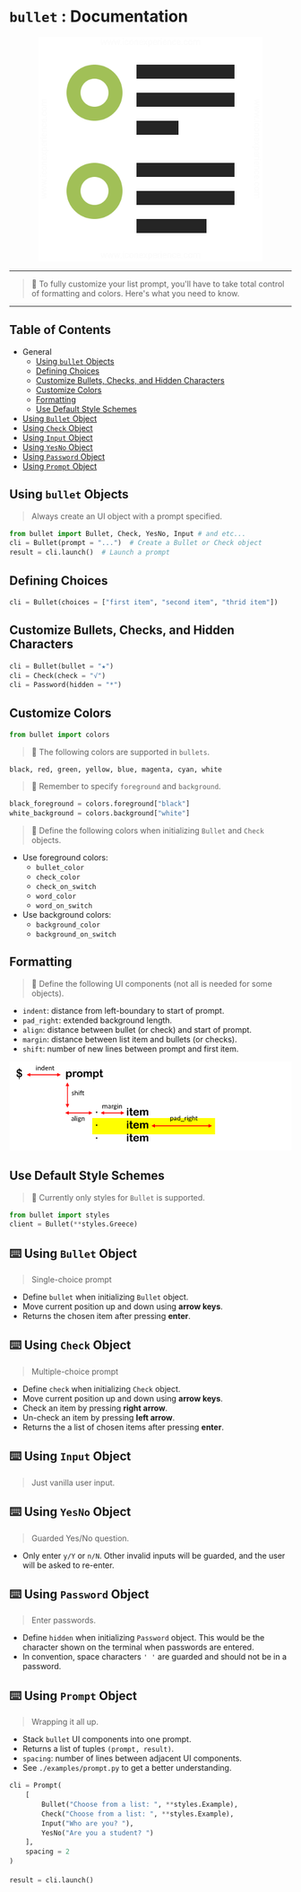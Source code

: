# `bullet` : Documentation
<p align=center>
<img src="./assets/list.png" width="400"/>
<br>

***
> 👷 To fully customize your list prompt, you'll have to take total control of formatting and colors. Here's what you need to know.
***

## Table of Contents

- General
    - [Using `bullet` Objects](#topic_1)
    - [Defining Choices](#topic_2)
    - [Customize Bullets, Checks, and Hidden Characters](#topic_3)
    - [Customize Colors](#topic_4)
    - [Formatting](#topic_5)
    - [Use Default Style Schemes](#topic_6)
- [Using `Bullet` Object](#topic_7)
- [Using `Check` Object](#topic_8)
- [Using `Input` Object](#topic_9)
- [Using `YesNo` Object](#topic_10)
- [Using `Password` Object](#topic_11)
- [Using `Prompt` Object](#topic_12)


## Using `bullet` Objects <a name="topic_1"></a>
> Always create an UI object with a prompt specified.
```python
from bullet import Bullet, Check, YesNo, Input # and etc...
cli = Bullet(prompt = "...")  # Create a Bullet or Check object
result = cli.launch()  # Launch a prompt
```

## Defining Choices<a name="topic_2"></a>
```python
cli = Bullet(choices = ["first item", "second item", "thrid item"])
```

## Customize Bullets, Checks, and Hidden Characters<a name="topic_3"></a>
```python
cli = Bullet(bullet = "★")
cli = Check(check = "√")
cli = Password(hidden = "*")
```

## Customize Colors<a name="topic_4"></a>
```python
from bullet import colors
```
> 🎨 The following colors are supported in `bullets`. 
```
black, red, green, yellow, blue, magenta, cyan, white
```
> 🎨 Remember to specify `foreground` and `background`.
```python
black_foreground = colors.foreground["black"]
white_background = colors.background["white"]
```
> 🎨 Define the following colors when initializing `Bullet` and `Check` objects.
- Use foreground colors:
    - `bullet_color`
    - `check_color`
    - `check_on_switch`
    - `word_color`
    - `word_on_switch`
- Use background colors:
    - `background_color`
    - `background_on_switch`

## Formatting<a name="topic_5"></a>
> 📐 Define the following UI components (not all is needed for some objects).
- `indent`: distance from left-boundary to start of prompt.
- `pad_right`: extended background length.
- `align`: distance between bullet (or check) and start of prompt.
- `margin`: distance between list item and bullets (or checks).
- `shift`: number of new lines between prompt and first item.

<p align=center>
<img src="./assets/formatting.png" width="600"/>
</p>

## Use Default Style Schemes<a name="topic_6"></a>
> 👷 Currently only styles for `Bullet` is supported.
```python
from bullet import styles
client = Bullet(**styles.Greece)
```

## ⌨️ Using `Bullet` Object<a name="topic_7"></a>
> Single-choice prompt
- Define `bullet` when initializing `Bullet` object.
- Move current position up and down using **arrow keys**. 
- Returns the chosen item after pressing **enter**.

## ⌨️ Using `Check` Object<a name="topic_8"></a>
> Multiple-choice prompt
- Define `check` when initializing `Check` object.
- Move current position up and down using **arrow keys**. 
- Check an item by pressing **right arrow**. 
- Un-check an item by pressing **left arrow**.
- Returns the a list of chosen items after pressing **enter**.

## ⌨️ Using `Input` Object<a name="topic_9"></a>
> Just vanilla user input.

## ⌨️ Using `YesNo` Object<a name="topic_10"></a>
> Guarded Yes/No question.
- Only enter `y/Y` or `n/N`. Other invalid inputs will be guarded, and the user will be asked to re-enter.

## ⌨️ Using `Password` Object<a name="topic_11"></a>
> Enter passwords. 
- Define `hidden` when initializing `Password` object. This would be the character shown on the terminal when passwords are entered.
- In convention, space characters `' '` are guarded and should not be in a password.

## ⌨️ Using `Prompt` Object<a name="topic_12"></a>
> Wrapping it all up.
- Stack `bullet` UI components into one prompt.
- Returns a list of tuples `(prompt, result)`.
- `spacing`: number of lines between adjacent UI components.
- See `./examples/prompt.py` to get a better understanding.

```python
cli = Prompt(
    [
        Bullet("Choose from a list: ", **styles.Example),
        Check("Choose from a list: ", **styles.Example),
        Input("Who are you? "),
        YesNo("Are you a student? ")
    ],
    spacing = 2
)

result = cli.launch()
```